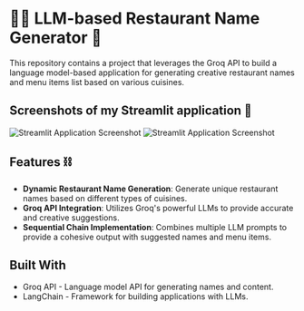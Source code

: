 # 👨‍💻 LLM-based Restaurant Name Generator 🥘

This repository contains a project that leverages the Groq API to build a language model-based application for generating creative restaurant names and menu items list based on various cuisines.

## Screenshots of my Streamlit application 🏨 

![Streamlit Application Screenshot](https://github.com/iamvatsalpanchal/llm-restaurant-name-generator/main/images/llm_web_app.PNG)
![Streamlit Application Screenshot](images\llm_web_app1.PNG)


## Features ⛓️

- **Dynamic Restaurant Name Generation**: Generate unique restaurant names based on different types of cuisines.
- **Groq API Integration**: Utilizes Groq's powerful LLMs to provide accurate and creative suggestions.
- **Sequential Chain Implementation**: Combines multiple LLM prompts to provide a cohesive output with suggested names and menu items.


## Built With
- Groq API - Language model API for generating names and content.
- LangChain - Framework for building applications with LLMs.
